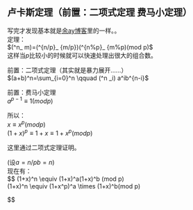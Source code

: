## 卢卡斯定理（前置：二项式定理 费马小定理）

写完才发现基本就是[余ay博客](https://www.cnblogs.com/owenyu/p/6724560.html)里的一样。。  
定理：  
$(^n_ m)=(^{n/p}_ {m/p})(^{n%p}_ {m%p)(mod p)$  
这样当$p$比较小的时候就可以快速处理出很大的组合数。  

前置：二项式定理（其实就是暴力展开……）  
$(a+b)^n=\sum_{i=0}^n \qquad (^n _i) a^ib^{n-i}$  

前置：费马小定理  
$a^{p-1} \equiv 1(mod p)$  

所以：  
$x \equiv x^p(mod p)$  
$(1+x)^p \equiv 1+x \equiv 1+x^p (mod p)$  

这里通过二项式定理证明。  

(设$a=n/p b=n%p c=m/p d=m%p$)  
现在有：  
$$
(1+x)^n \equiv (1+x)^a(1+x)^b (mod p)  
(1+x)^n \equiv (1+x^p)^a \times (1+x)^b(mod p)  

$$
